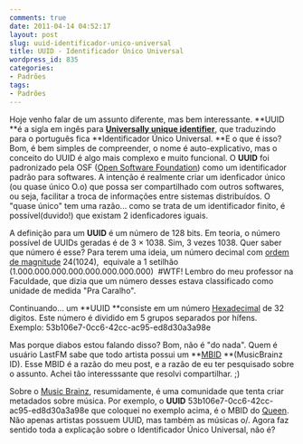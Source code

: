 ```yaml
---
comments: true
date: 2011-04-14 04:52:17
layout: post
slug: uuid-identificador-unico-universal
title: UUID - Identificador Único Universal
wordpress_id: 835
categories:
- Padrões
tags:
- Padrões
---
```


Hoje venho falar de um assunto diferente, mas bem interessante.
**UUID **é a sigla em ingês para **[Universally unique identifier](http://en.wikipedia.org/wiki/Universally_Unique_Identifier)**, que traduzindo para o português fica **Identificador Único Universal.
**E o que é isso?
Bom, é bem simples de compreender, o nome é auto-explicativo, mas o conceito do UUID é algo mais complexo e muito funcional.
O **UUID** foi padronizado pela OSF ([Open Software Foundation](http://en.wikipedia.org/wiki/Open_Software_Foundation)) como um identificador padrão para softwares.
A intenção é realmente criar um idenficador único (ou quase único O.o) que possa ser compartilhado com outros softwares, ou seja, facilitar a troca de informações entre sistemas distribuídos.
O "quase único" tem uma razão... como se trata de um identificador finito, é possível(duvido!) que existam 2 idenficadores iguais.<!-- more -->

A definição para um **UUID** é um número de 128 bits.
Em teoria, o número possível de UUIDs geradas é de 3 × 1038.
Sim, 3 vezes 1038. Quer saber que número é esse?
Para terem uma ideia, um número decimal com [ordem de magnitude](http://en.wikipedia.org/wiki/Orders_of_magnitude_(numbers)) 24(1024),  equivale a 1 setilhão (1.000.000.000.000.000.000.000.000)  #WTF!
Lembro do meu professor na Faculdade, que dizia que um número desses estava classificado como unidade de medida "Pra Caralho".

Continuando... um **UUID **consiste em um número [Hexadecimal](http://en.wikipedia.org/wiki/Hexadecimal) de 32 digitos. Este número é dividido em 5 grupos separados por hífens.
Exemplo: 53b106e7-0cc6-42cc-ac95-ed8d30a3a98e

Mas porque diabos estou falando disso?
Bom, não é "do nada". Quem é usuário LastFM sabe que todo artista possui um **[MBID](http://musicbrainz.org/doc/MBID) **(MusicBrainz ID).
Esse MBID é a razão do meu post, e a razão de eu ter pesquisado sobre o assunto.
Achei tão interesssante que resolvi compartilhar. ;)

Sobre o [Music Brainz](http://musicbrainz.org/), resumidamente, é uma comunidade que tenta criar metadados sobre música.
Por exemplo, o **UUID** 53b106e7-0cc6-42cc-ac95-ed8d30a3a98e que coloquei no exemplo acima, é o MBID do [Queen](http://www.last.fm/music/Queen).
Não apenas artistas possuem UUID, mas também as músicas o/.
Agora faz sentido toda a explicação sobre o Identificador Único Universal, não é?

